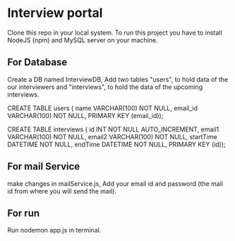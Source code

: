 # Interview portal
Clone this repo in your local system.
To run this project you have to install NodeJS (npm) and MySQL server on your machine.

## For Database 
Create a DB named InterviewDB, 
Add two tables "users", to hold data of the our interviewers and "interviews", to hold the data of the upcoming interviews.

CREATE TABLE users (
  name VARCHAR(100) NOT NULL,
  email_id VARCHAR(100) NOT NULL,
  PRIMARY KEY (email_id));
  
CREATE TABLE interviews (
  id INT NOT NULL AUTO_INCREMENT,
  email1 VARCHAR(100) NOT NULL,
  email2 VARCHAR(100) NOT NULL,
  startTime DATETIME NOT NULL,
  endTime DATETIME NOT NULL,
  PRIMARY KEY (id));
  
  ## For mail Service 
  make changes in mailService.js, Add your email id and password (the mail id from where you will send the mail).
 
 ## For run 
 Run nodemon app.js in terminal.
 
  
